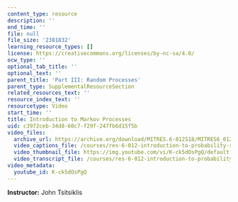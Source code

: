 ```yaml
---
content_type: resource
description: ''
end_time: ''
file: null
file_size: '2381832'
learning_resource_types: []
license: https://creativecommons.org/licenses/by-nc-sa/4.0/
ocw_type: ''
optional_tab_title: ''
optional_text: ''
parent_title: 'Part III: Random Processes'
parent_type: SupplementalResourceSection
related_resources_text: ''
resource_index_text: ''
resourcetype: Video
start_time: ''
title: Introduction to Markov Processes
uid: c3972ceb-34d8-60c7-f29f-247fb6d15f5b
video_files:
  archive_url: https://archive.org/download/MITRES.6-012S18/MITRES6_012S18_L24-02_300k.mp4
  video_captions_file: /courses/res-6-012-introduction-to-probability-spring-2018/7d440e11b71658e191acf393852fdbef_K-ck5dOsPgQ.vtt
  video_thumbnail_file: https://img.youtube.com/vi/K-ck5dOsPgQ/default.jpg
  video_transcript_file: /courses/res-6-012-introduction-to-probability-spring-2018/842451b64b5a267f71aba8a994a9c50d_K-ck5dOsPgQ.pdf
video_metadata:
  youtube_id: K-ck5dOsPgQ
---
```


**Instructor:** John Tsitsiklis

